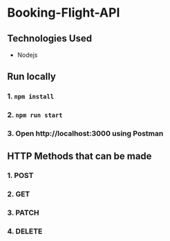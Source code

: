 # Booking-Flight-API

## Technologies Used
- Nodejs

## Run locally
### 1. `npm install`
### 2. `npm run start`
### 3. Open http://localhost:3000 using Postman

## HTTP Methods that can be made
### 1. POST
### 2. GET
### 3. PATCH
### 4. DELETE
